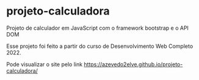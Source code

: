 # projeto-calculadora
 Projeto de calculador em JavaScript com o framework bootstrap e o API DOM

Esse projeto foi feito a partir do curso de Desenvolvimento Web Completo 2022.

Pode visualizar o site pelo link https://azevedo2elve.github.io/projeto-calculadora/
